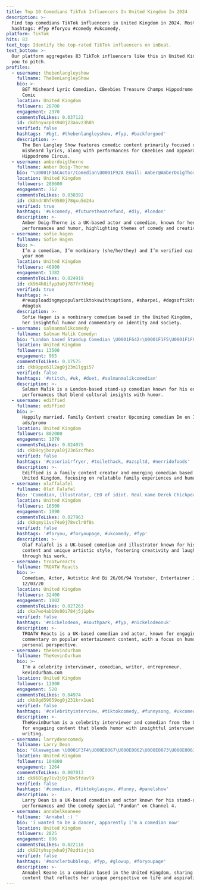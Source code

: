 ```yaml
---
title: Top 10 Comedians TikTok Influencers In United Kingdom In 2024
description: >-
  Find top comedians TikTok influencers in United Kingdom in 2024. Most popular
  hashtags: #fyp #foryou #comedy #ukcomedy.
platform: TikTok
hits: 83
text_top: Identify the top-rated TikTok influencers on inBeat.
text_bottom: >-
  Our platform aggregates 83 TikTok influencers like this in United Kingdom for
  you to pitch.
profiles:
  - username: thebenlangleyshow
    fullname: TheBenLangleyShow
    bio: >-
      BGT Misheard Lyric Comedian. CBeebies Treasure Champs Hippodrome Circus
      Comic
    location: United Kingdom
    followers: 28700
    engagement: 2370
    commentsToLikes: 0.037122
    id: ckdhnyucp0s940j23aovz3h8h
    verified: false
    hashtags: '#bgt, #thebenlangleyshow, #fyp, #backforgood'
    description: >-
      The Ben Langley Show features comedic content primarily focused on
      misheard lyrics, along with performances for CBeebies and appearances at
      Hippodrome Circus.
  - username: amberdoigthorne
    fullname: Amber Doig-Thorne
    bio: "\U0001F3ACActor/Comedian\U0001F92A Email: Amber@AmberDoigThorne.com 3 Million Combined Followers"
    location: United Kingdom
    followers: 288600
    engagement: 762
    commentsToLikes: 0.038392
    id: ck8ndr8hfk9580j78qxu5m24u
    verified: true
    hashtags: '#ukcomedy, #futuretheatrefund, #diy, #london'
    description: >-
      Amber Doig-Thorne is a UK-based actor and comedian, known for her engaging
      performances and humor, highlighting themes of comedy and creativity.
  - username: sofie.hagen
    fullname: Sofie Hagen
    bio: >-
      I’m a comedian, I’m nonbinary (she/he/they) and I’m verified cuz I know
      your mom
    location: United Kingdom
    followers: 46900
    engagement: 1382
    commentsToLikes: 0.024919
    id: ck964h8ifyp3u0j787fr7h50j
    verified: true
    hashtags: >-
      #reuoploadingmypopulartiktokswithcaptions, #sharpei, #dogsoftiktok,
      #dogtok
    description: >-
      Sofie Hagen is a nonbinary comedian based in the United Kingdom, known for
      her insightful humor and commentary on identity and society.
  - username: salmanmalikcomedy
    fullname: Salman Malik Comedyn
    bio: "London based Standup Comedian \U0001F642✌\U0001F1F5\U0001F1F0\U0001F1EC\U0001F1E7\U0001F1E7\U0001F1ED Follow INSTA: SalmanMalikComedian"
    location: United Kingdom
    followers: 13500
    engagement: 965
    commentsToLikes: 0.17575
    id: ckb9ppx61l2ag0j23m1lggi57
    verified: false
    hashtags: '#stitch, #uk, #duet, #salmanmalikcomedian'
    description: >-
      Salman Malik is a London-based stand-up comedian known for his engaging
      performances that blend cultural insights with humor.
  - username: ediffied
    fullname: ediffied
    bio: >-
      Happily married. Family Content creator Upcoming comedian Dm on IG for
      ads/promo
    location: United Kingdom
    followers: 802000
    engagement: 1070
    commentsToLikes: 0.024075
    id: ckb9cyjbozyal0j23n5zcfhno
    verified: false
    hashtags: '#cosoriairfryer, #toilethack, #azspltd, #nerridofoods'
    description: >-
      Ediffied is a family content creator and emerging comedian based in the
      United Kingdom, focusing on relatable family experiences and humor.
  - username: olaffalafel
    fullname: Olaf Falafel
    bio: 'Comedian, illustrator, CEO of idiot. Real name Derek Chickpeas.'
    location: United Kingdom
    followers: 16500
    engagement: 1090
    commentsToLikes: 0.027963
    id: ck8qmy11vs74o0j78vclr0f8s
    verified: false
    hashtags: '#foryou, #foryoupage, #ukcomedy, #fyp'
    description: >-
      Olaf Falafel is a UK-based comedian and illustrator known for his humorous
      content and unique artistic style, fostering creativity and laughter
      through his work.
  - username: troatwreacts
    fullname: TROATW Reacts
    bio: >-
      Comedian, Actor, Autistic And Bi 26/06/94 Youtuber, Entertainer Joined
      12/03/20
    location: United Kingdom
    followers: 32400
    engagement: 1002
    commentsToLikes: 0.027263
    id: cka7wo4ab19s00i784j5j1pbw
    verified: false
    hashtags: '#nickelodeon, #southpark, #fyp, #nickelodeonuk'
    description: >-
      TROATW Reacts is a UK-based comedian and actor, known for engaging
      commentary on popular entertainment content, with a focus on humor and
      personal perspective.
  - username: thekevindurham
    fullname: TheKevinDurham
    bio: >-
      I'm a celebrity interviewer, comedian, writer, entrepreneur.
      kevindurham.com
    location: United Kingdom
    followers: 11900
    engagement: 520
    commentsToLikes: 0.04974
    id: ckb9gd59059og0j231krx1ue1
    verified: false
    hashtags: '#celebrityinterview, #tiktokcomedy, #funnysong, #ukcomedy'
    description: >-
      TheKevinDurham is a celebrity interviewer and comedian from the UK, known
      for engaging content that blends humor with insightful interviews and
      writing.
  - username: larrydeancomedy
    fullname: Larry Dean
    bio: "Glaswegian \U0001F3F4\U000E0067\U000E0062\U000E0073\U000E0063\U000E0074\U000E007F Comedian \U0001F921 Vagina Dodger \U0001F3F3️‍\U0001F308"
    location: United Kingdom
    followers: 104800
    engagement: 1264
    commentsToLikes: 0.007013
    id: ck960lgy7iv3j0j78v5fduvl9
    verified: false
    hashtags: '#comedian, #tiktokglasgow, #funny, #panelshow'
    description: >-
      Larry Dean is a UK-based comedian and actor known for his stand-up
      performances and the comedy special "Fandan" on Channel 4.
  - username: annabelkeaneee
    fullname: 'Annabel :) '
    bio: 'i wanted to be a dancer, apparently I’m a comedian now'
    location: United Kingdom
    followers: 2825
    engagement: 896
    commentsToLikes: 0.022118
    id: ck92tyhspjwha0j78zdtivjsb
    verified: false
    hashtags: '#monclerbubbleup, #fyp, #glowup, #foryoupage'
    description: >-
      Annabel Keane is a comedian based in the United Kingdom, sharing humorous
      content that reflects her unique perspective on life and aspirations.
---
```


